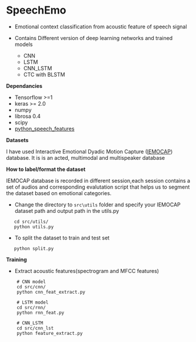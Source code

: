 # SpeechEmo
- Emotional context classification from acoustic feature of speech signal

- Contains Different version of deep learning networks and trained models
  - CNN 
  - LSTM
  - CNN_LSTM
  - CTC with BLSTM

**Dependancies**

* Tensorflow >=1
* keras >= 2.0
* numpy
* librosa 0.4
* scipy
* [python_speech_features](https://github.com/jameslyons/python_speech_features)


**Datasets** 

I have used Interactive Emotional Dyadic Motion Capture ([IEMOCAP](http://sail.usc.edu/iemocap/)) database. It is is an acted, multimodal and multispeaker database

**How to label/format the dataset**

IEMOCAP database is recorded in different session,each session contains a set of audios and corresponding evalutation script that helps us to segment the dataset based on emotional categories.

- Change the directory to  ```src\utils``` folder and specify your IEMOCAP dataset path and output path in the utils.py 

```
   cd src/utils/
   python utils.py
```
- To split the dataset to train and test set

```
   python split.py 
```

**Training**
- Extract acoustic features(spectrogram and MFCC features) 

```
    # CNN model
    cd src/cnn/
    python cnn_feat_extract.py
    
    # LSTM model
    cd src/rnn/
    python rnn_feat.py
    
    # CNN_LSTM
    cd src/cnn_lst
    python feature_extract.py
    
    
```



